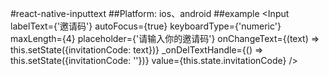 #react-native-inputtext 
##Platform: ios、android
##example
<Input
	labelText={'邀请码'}
	autoFocus={true}
	keyboardType={'numeric'}
	maxLength={4}
	placeholder={'请输入你的邀请码'}
	onChangeText={(text) => this.setState({invitationCode: text})}
	_onDelTextHandle={() => this.setState({invitationCode: ''})}
	value={this.state.invitationCode}
/>